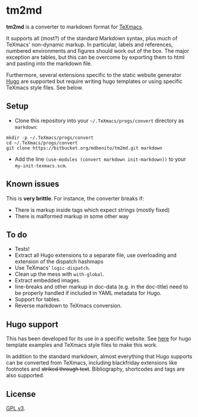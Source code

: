 # tm2md #

**tm2md** is a converter to markdown format
for [TeXmacs](http://www.texmacs.org/).

It supports all (most?) of the standard Markdown syntax, plus much of
TeXmacs' non-dynamic markup. In particular, labels and references,
numbered environments and figures should work out of the box. The
major exception are tables, but this can be overcome by exporting them
to html and pasting into the markdown file.

Furthermore, several extensions specific to the static website
generator [Hugo](https://gohugo.io) are supported but require writing
hugo templates or using specific TeXmacs style files. See below.


## Setup ##

* Clone this repository into your `~/.TeXmacs/progs/convert` directory
  as `markdown`:

```
mkdir -p ~/.TeXmacs/progs/convert
cd ~/.TeXmacs/progs/convert
git clone https://bitbucket.org/mdbenito/tm2md.git markdown
```

* Add the line `(use-modules (convert markdown init-markdown))` to
  your `my-init-texmacs.scm`.

## Known issues

This is **very brittle**. For instance, the converter breaks if:

* There is markup inside tags which expect strings (mostly fixed)
* There is malformed markup in some other way

## To do ##

* Tests!
* Extract all Hugo extensions to a separate file, use overloading and
  extension of the dispatch hashmaps
* Use TeXmacs' `logic-dispatch`.
* Clean up the mess with `with-global`.
* Extract embedded images.
* line-breaks and other markup in doc-data (e.g. in the doc-title)
  need to be properly handled if included in YAML metadata for Hugo.
* Support for tables.
* Reverse markdown to TeXmacs conversion.


## Hugo support ##

This has been developed for its use in a specific
website. See [here](https://bitbucket.org/mdbenito/paperwhy) for hugo
template examples and TeXmacs style files to make this work.

In addition to the standard markdown, almost everything that Hugo
supports can be converted from TeXmacs, including blackfriday
extensions like footnotes and ~~striked through text~~. Bibliography,
shortcodes and tags are also supported.

## License ##

[GPL v3](https://www.gnu.org/licenses/gpl-3.0.en.html).
